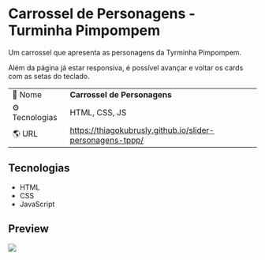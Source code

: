 # Carrossel de Personagens - Turminha Pimpompem

<p>Um carrossel que apresenta as personagens da Tyrminha Pimpompem.</p>
<p>Além da página já estar responsiva, é possível avançar e voltar os cards com as setas do teclado.</p>


|||
| -------------  | --- |
| :bookmark: Nome        | **Carrossel de Personagens**
| :gear: Tecnologias | HTML, CSS, JS
| :earth_americas: URL         | https://thiagokubrusly.github.io/slider-personagens-tppp/

## Tecnologias

- HTML
- CSS 
- JavaScript

## Preview

![](https://github.com/thiagokubrusly/slider-personagens-tppp/blob/master/preview-slider.gif?raw=true)
